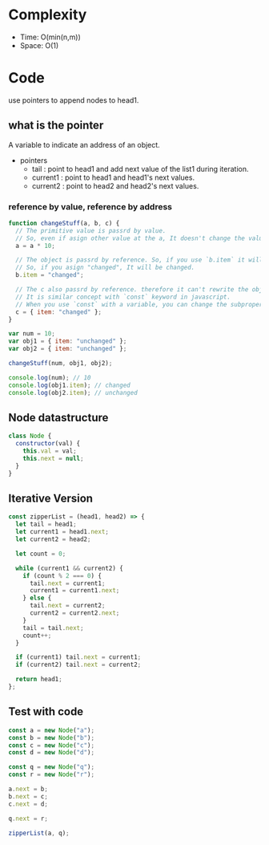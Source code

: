 # Complexity

- Time: O(min(n,m))
- Space: O(1)

# Code

use pointers to append nodes to head1.

## what is the pointer

A variable to indicate an address of an object.

- pointers
  - tail : point to head1 and add next value of the list1 during iteration.
  - current1 : point to head1 and head1's next values.
  - current2 : point to head2 and head2's next values.

### reference by value, reference by address

```javascript
function changeStuff(a, b, c) {
  // The primitive value is passrd by value.
  // So, even if asign other value at the a, It doesn't change the value.
  a = a * 10;

  // The object is passrd by reference. So, if you use `b.item` it will reference the b value of the object with address
  // So, if you asign "changed", It will be changed.
  b.item = "changed";

  // The c also passrd by reference. therefore it can't rewrite the object address for the obj2
  // It is similar concept with `const` keyword in javascript.
  // When you use `const` with a variable, you can change the subproperties, but you can not reasign for the object or array.
  c = { item: "changed" };
}

var num = 10;
var obj1 = { item: "unchanged" };
var obj2 = { item: "unchanged" };

changeStuff(num, obj1, obj2);

console.log(num); // 10
console.log(obj1.item); // changed
console.log(obj2.item); // unchanged
```

## Node datastructure

```javascript
class Node {
  constructor(val) {
    this.val = val;
    this.next = null;
  }
}
```

## Iterative Version

```javascript
const zipperList = (head1, head2) => {
  let tail = head1;
  let current1 = head1.next;
  let current2 = head2;

  let count = 0;

  while (current1 && current2) {
    if (count % 2 === 0) {
      tail.next = current1;
      current1 = current1.next;
    } else {
      tail.next = current2;
      current2 = current2.next;
    }
    tail = tail.next;
    count++;
  }

  if (current1) tail.next = current1;
  if (current2) tail.next = current2;

  return head1;
};
```

## Test with code

```javascript
const a = new Node("a");
const b = new Node("b");
const c = new Node("c");
const d = new Node("d");

const q = new Node("q");
const r = new Node("r");

a.next = b;
b.next = c;
c.next = d;

q.next = r;

zipperList(a, q);
```
